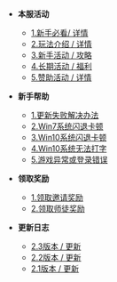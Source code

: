 - **本服活动**
   - [1.新手必看/ 详情](/1/5.md)
   - [2.玩法介绍 / 详情](/1/4.md)
   - [3.新手活动 / 攻略](/1/1.md)
   - [4.长期活动 / 福利](/1/2.md)
   - [5.赞助活动 / 详情](/1/3.md)
- **新手帮助**
   - [1.更新失败解决办法](/2/1.md)
   - [2.Win7系统闪退卡顿](/2/2.md)
   - [3.Win10系统闪退卡顿](/2/3.md)
   - [4.Win10系统无法打字](/2/4.md)
   - [5.游戏异常或登录错误](/2/5.md)

- **领取奖励**
   - [1.领取邀请奖励](https://wj.qq.com/s2/5435520/ddcf?_blank)
   - [2.领取师徒奖励](https://wj.qq.com/s2/5436161/700e?_blank)

- **更新日志**
   - [2.3版本 / 更新](/3/2.3.md)
   - [2.2版本 / 更新](/3/2.2.md)
   - [2.1版本 / 更新](/3/2.1.md)

